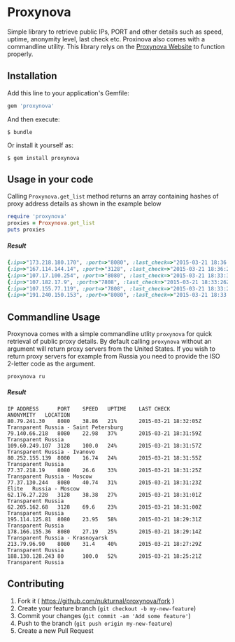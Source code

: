 # Proxynova

Simple library to retrieve public IPs, PORT and other details such as speed, uptime, anonymity level, last check etc. Proxinova also comes with a commandline utility. This library relys on the [Proxynova Website](http://www.proxynova.com/) to function properly.

## Installation

Add this line to your application's Gemfile:

```ruby
gem 'proxynova'
```

And then execute:

    $ bundle

Or install it yourself as:

    $ gem install proxynova

## Usage in your code
Calling `Proxynova.get_list` method returns an array containing hashes of proxy address details as shown in the example below

```ruby
require 'proxynova'
proxies = Proxynova.get_list
puts proxies
```

##### Result
```ruby
{:ip=>"173.218.180.170", :port=>"8080", :last_check=>"2015-03-21 18:36:30Z", :speed=>100.0, :uptime=>"100%", :country=>"United States - Tyler", :anonymity=>"Transparent"}
{:ip=>"167.114.144.14", :port=>"3128", :last_check=>"2015-03-21 18:36:29Z", :speed=>100.0, :uptime=>"62%", :country=>"United States - Mcallen", :anonymity=>"Elite"}
{:ip=>"107.17.100.254", :port=>"8080", :last_check=>"2015-03-21 18:33:36Z", :speed=>100.0, :uptime=>"30%", :country=>"United States", :anonymity=>"Anonymous"}
{:ip=>"107.182.17.9", :port=>"7808", :last_check=>"2015-03-21 18:33:26Z", :speed=>100.0, :uptime=>"91%", :country=>"United States", :anonymity=>"Elite"}
{:ip=>"107.155.77.119", :port=>"7808", :last_check=>"2015-03-21 18:33:26Z", :speed=>100.0, :uptime=>"89%", :country=>"United States", :anonymity=>"Elite"}
{:ip=>"191.240.150.153", :port=>"8080", :last_check=>"2015-03-21 18:33:23Z", :speed=>21.44, :uptime=>"27%", :country=>"United States - Marina Del Rey", :anonymity=>"Transparent"}
```

## Commandline Usage
Proxynova comes with a simple commandline utlity `proxynova` for quick retrieval of public proxy details. By default calling `proxynova` without an argument will return proxy servers from the United States. If you wish to return proxy servers for example from Russia you need to provide the ISO 2-letter code as the argument.

```
proxynova ru
```

##### Result
```
IP ADDRESS      PORT    SPEED   UPTIME    LAST CHECK              ANONYMITY   LOCATION
80.79.241.30    8080    38.86   21%       2015-03-21 18:32:05Z    Transparent Russia - Saint Petersburg
79.140.66.218   8080    22.98   37%       2015-03-21 18:31:59Z    Transparent Russia
109.60.249.107  3128    100.0   24%       2015-03-21 18:31:57Z    Transparent Russia - Ivanovo
80.252.155.139  8080    16.74   24%       2015-03-21 18:31:55Z    Transparent Russia
77.37.218.19    8080    26.6    33%       2015-03-21 18:31:25Z    Transparent Russia - Moscow
77.37.130.244   8080    40.74   31%       2015-03-21 18:31:23Z    Elite   Russia - Moscow
62.176.27.228   3128    38.38   27%       2015-03-21 18:31:01Z    Transparent Russia
62.205.162.68   3128    69.6    23%       2015-03-21 18:31:00Z    Transparent Russia
195.114.125.81  8080    23.95   58%       2015-03-21 18:29:31Z    Transparent Russia
178.166.155.36  8080    27.19   25%       2015-03-21 18:29:14Z    Transparent Russia - Krasnoyarsk
213.79.96.90    8080    31.4    40%       2015-03-21 18:27:29Z    Transparent Russia
188.130.128.243 80      100.0   52%       2015-03-21 18:25:21Z    Transparent Russia
```

## Contributing

1. Fork it ( https://github.com/nukturnal/proxynova/fork )
2. Create your feature branch (`git checkout -b my-new-feature`)
3. Commit your changes (`git commit -am 'Add some feature'`)
4. Push to the branch (`git push origin my-new-feature`)
5. Create a new Pull Request
